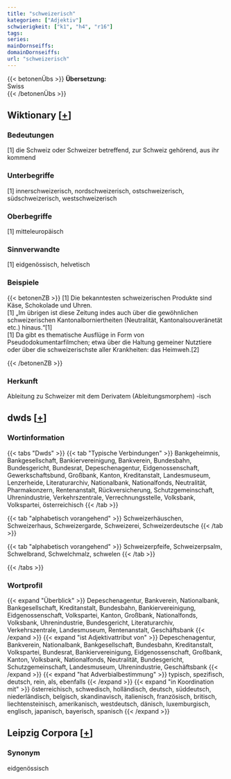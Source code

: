 ```yaml
---
title: "schweizerisch"
kategorien: ["Adjektiv"]
schwierigkeit: ["k1", "h4", "r16"]
tags:
series:
mainDornseiffs:
domainDornseiffs:
url: "schweizerisch"
---
```


{{< betonenÜbs >}}
**Übersetzung:**  
Swiss  
{{< /betonenÜbs >}}

## Wiktionary [[+](https://de.wiktionary.org/wiki/schweizerisch)]

### Bedeutungen
[1] die Schweiz oder Schweizer betreffend, zur Schweiz gehörend, aus ihr kommend  

### Unterbegriffe
[1] innerschweizerisch, nordschweizerisch, ostschweizerisch, südschweizerisch, westschweizerisch  

### Oberbegriffe
[1] mitteleuropäisch  

### Sinnverwandte
[1] eidgenössisch, helvetisch  

### Beispiele
{{< betonenZB >}}
[1] Die bekanntesten schweizerischen Produkte sind Käse, Schokolade und Uhren.  
[1] „Im übrigen ist diese Zeitung indes auch über die gewöhnlichen schweizerischen Kantonalborniertheiten (Neutralität, Kantonalsouveränetät etc.) hinaus.“[1]  
[1] Da gibt es thematische Ausflüge in Form von Pseudodokumentarfilmchen; etwa über die Haltung gemeiner Nutztiere oder über die schweizerischste aller Krankheiten: das Heimweh.[2]  

{{< /betonenZB >}}
### Herkunft
Ableitung zu Schweizer mit dem Derivatem (Ableitungsmorphem) -isch  



## dwds [[+](https://www.dwds.de/wb/schweizerisch)]

### Wortinformation
{{< tabs "Dwds" >}}
{{< tab "Typische Verbindungen" >}}
Bankgeheimnis, Bankgesellschaft, Bankiervereinigung, Bankverein, Bundesbahn, Bundesgericht, Bundesrat, Depeschenagentur, Eidgenossenschaft, Gewerkschaftsbund, Großbank, Kanton, Kreditanstalt, Landesmuseum, Lenzerheide, Literaturarchiv, Nationalbank, Nationalfonds, Neutralität, Pharmakonzern, Rentenanstalt, Rückversicherung, Schutzgemeinschaft, Uhrenindustrie, Verkehrszentrale, Verrechnungsstelle, Volksbank, Volkspartei, österreichisch
{{< /tab >}}

{{< tab "alphabetisch vorangehend" >}}
Schweizerhäuschen, Schweizerhaus, Schweizergarde, Schweizerei, Schweizerdeutsche
{{< /tab >}}

{{< tab "alphabetisch vorangehend" >}}
Schweizerpfeife, Schweizerpsalm, Schwelbrand, Schwelchmalz, schwelen
{{< /tab >}}

{{< /tabs >}}

### Wortprofil
{{< expand "Überblick" >}} Depeschenagentur, Bankverein, Nationalbank, Bankgesellschaft, Kreditanstalt, Bundesbahn, Bankiervereinigung, Eidgenossenschaft, Volkspartei, Kanton, Großbank, Nationalfonds, Volksbank, Uhrenindustrie, Bundesgericht, Literaturarchiv, Verkehrszentrale, Landesmuseum, Rentenanstalt, Geschäftsbank {{< /expand >}}
{{< expand "ist Adjektivattribut von" >}} Depeschenagentur, Bankverein, Nationalbank, Bankgesellschaft, Bundesbahn, Kreditanstalt, Volkspartei, Bundesrat, Bankiervereinigung, Eidgenossenschaft, Großbank, Kanton, Volksbank, Nationalfonds, Neutralität, Bundesgericht, Schutzgemeinschaft, Landesmuseum, Uhrenindustrie, Geschäftsbank {{< /expand >}}
{{< expand "hat Adverbialbestimmung" >}} typisch, spezifisch, deutsch, rein, als, ebenfalls {{< /expand >}}
{{< expand "in Koordination mit" >}} österreichisch, schwedisch, holländisch, deutsch, süddeutsch, niederländisch, belgisch, skandinavisch, italienisch, französisch, britisch, liechtensteinisch, amerikanisch, westdeutsch, dänisch, luxemburgisch, englisch, japanisch, bayerisch, spanisch {{< /expand >}}

## Leipzig Corpora [[+](https://corpora.uni-leipzig.de/en/res?word=schweizerisch&corpusId=deu_newscrawl-public_2018)]


### Synonym
eidgenössisch

